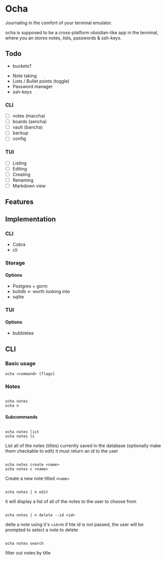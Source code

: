 # Ocha

Journaling in the comfort of your terminal emulator.

ocha is supposed to be a cross-platform obsidian-like app in the terminal, where you an stores notes, lists, passwords & ssh-keys.

## Todo

-   buckets?

*   Note taking
*   Lists / Bullet points (toggle)
*   Password manager
*   ssh-keys

### CLI

-   [ ] notes (maccha)
-   [ ] boards (sencha)
-   [ ] vault (bancha)
-   [ ] backup
-   [ ] config

### TUI

-   [ ] Listing
-   [ ] Editing
-   [ ] Creating
-   [ ] Renaming
-   [ ] Markdown view

## Features

## Implementation

### CLI

-   Cobra
-   cli

### Storage

#### Options

-   Postgres + gorm
-   boltdb <- worth looking into
-   sqlite

### TUI

#### Options

-   bubbletea

## CLI

### Basic usage

```
ocha <command> [flags]
```

### Notes

```

ocha notes
ocha n

```

#### Subcommands

```

ocha notes list
ocha notes ls

```

List all of the notes (titles) currently saved in the database (optionally make them checkable to edit) it must return an id to the user

```

ocha notes create <name>
ocha notes c <name>

```

Create a new note titled `<name>`

```

ocha notes | n edit

```

it will display a list of all of the notes to the user to choose from

```

ocha notes | n delete --id <id>

```

delte a note using it's `<id>`m if hte id is not passed, the user will be prompted to select a note to delete

```

ocha notes search

```

filter out notes by title
